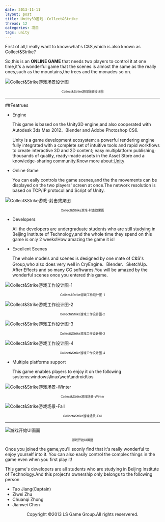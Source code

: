 ```yaml
---
date: 2013-11-11
layout: post
title: Unity3D游戏：Collect&Strike
thread: 12
categories: 项目
tags: unity
---
```


First of all,I really want to know:what's C&S,which is also known as Collect&Strike?

So,this is an **ONLINE GAME** that needs two players to control it at one time,it's a wonderful game that the scenes is almost the same as the really ones,such as the mountains,the trees and the monades so on.

![Collect&Strike游戏场景设计图](/assets/20131111-cs-scene-1.jpg)
<center style="font-size:10px">Collect&Strike游戏场景设计图</center>

----

##Featrues

* Engine

    This game is based on the Unity3D engine,and also cooperated with Autodesk 3ds Max 2012、Blender and Adobe Photoshop CS6.
    
    Unity is a game development ecosystem: a powerful rendering engine fully integrated with a complete set of intuitive tools and rapid workflows to create interactive 3D and 2D content; easy multiplatform publishing; thousands of quality, ready-made assets in the Asset Store and a knowledge-sharing community.Know more about:[Unity](http://unity3d.com/)

* Online Game

    You can eaily controls the game scenes,and the the movements can be displayed on the two players' screen at once.The network resolution is based on TCP/IP protocol and Script of Unity.

![Collect&Strike游戏-射击效果图](/assets/20131111-cs-shot.jpg)
<center style="font-size:10px">Collect&Strike游戏-射击效果图</center>

* Developers

    All the developers are undergraduate students who are still studying in Beijing Institute of Technology,and the whole time they spend on this game is only 2 weeks!How amazing the game it is!

* Excellent Scenes

    The whole models and scenes is designed by one mate of C&S's Group,who also does very well in CryEngine、Blender、SketchUp、After Effects and so many CG softwares.You will be amazed by the wonderful scenes once you entered this game.

![Collect&Strike游戏工作设计图-1](/assets/20131111-cs-design-1.png)
<center style="font-size:10px">Collect&Strike游戏工作设计图-1</center>

![Collect&Strike游戏工作设计图-2](/assets/20131111-cs-design-2.png)
<center style="font-size:10px">Collect&Strike游戏工作设计图-2</center>

![Collect&Strike游戏工作设计图-3](/assets/20131111-cs-design-3.png)
<center style="font-size:10px">Collect&Strike游戏工作设计图-3</center>

![Collect&Strike游戏工作设计图-4](/assets/20131111-cs-design-4.png)
<center style="font-size:10px">Collect&Strike游戏工作设计图-4</center>

* Multiple platforms support

    This game enables players to enjoy it on the following systems:windows\linux\web\android\ios

![Collect&Strike游戏场景-Winter](/assets/20131111-cs-scene-2.jpg)
<center style="font-size:10px">Collect&Strike游戏场景-Winter</center>

![Collect&Strike游戏场景-Fall](/assets/20131111-cs-scene-3.jpg)
<center style="font-size:10px">Collect&Strike游戏场景-Fall</center>

----

![游戏开始UI画面](/assets/201311-cs-start.jpg)
<center style="font-size:10px">游戏开始UI画面</center>

Once you joined the game,you'll soonly find that it's really wonderful to enjoy yourself into it. You can also easily control the complex things in the game even when you first play it!  

This game's developers are all students who are studying in Beijing Institute of Technology.And this project‘s ownership only belongs to the following person:

* Tao Jiang(Captain)
* Ziwei Zhu
* Chuanqi Zhong
* Jianwei Chen

<center>Copyright ©2013 LS Game Group.All rights reservered.</center>
